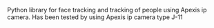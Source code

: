 Python library for face tracking and tracking of people using Apexis ip camera. Has been tested by using Apexis ip camera type J-11
